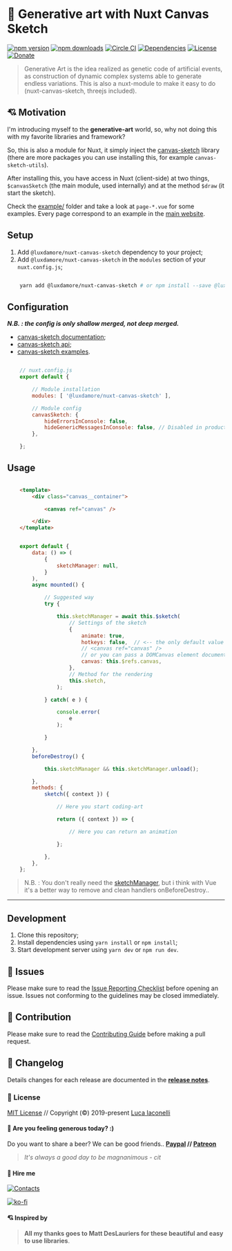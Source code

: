 # 🎉 Generative art with Nuxt Canvas Sketch

[![npm version][npm-version-src]][npm-version-href]
[![npm downloads][npm-downloads-src]][npm-downloads-href]
[![Circle CI][circle-ci-src]][circle-ci-href]
[![Dependencies][dependencies-src]][dependencies-href]
[![License][license-src]][license-href]
[![Donate][donate-src]][donate-href]

[npm-version-src]: https://img.shields.io/npm/v/@luxdamore/nuxt-canvas-sketch/latest.svg?style=flat-square
[npm-version-href]: https://npmjs.com/package/@luxdamore/nuxt-canvas-sketch

[npm-downloads-src]: https://img.shields.io/npm/dt/@luxdamore/nuxt-canvas-sketch.svg?style=flat-square
[npm-downloads-href]: https://npmjs.com/package/@luxdamore/nuxt-canvas-sketch

[circle-ci-src]: https://img.shields.io/circleci/project/github/LuXDAmore/generative-art.svg?style=flat-square
[circle-ci-href]: https://circleci.com/gh/LuXDAmore/generative-art

[dependencies-src]: https://img.shields.io/badge/dependencies-up%20to%20date-brightgreen.svg?style=flat-square
[dependencies-href]: https://npmjs.com/package/@luxdamore/nuxt-canvas-sketch

[license-src]: https://img.shields.io/npm/l/@luxdamore/nuxt-canvas-sketch.svg?style=flat-square
[license-href]: https://npmjs.com/package/@luxdamore/nuxt-canvas-sketch

[donate-src]: https://img.shields.io/badge/paypal-donate-black.svg?style=flat-square
[donate-href]: https://www.paypal.com/paypalme2/luxdamore

> Generative Art is the idea realized as genetic code of artificial events, as construction of dynamic complex systems able to generate endless variations. This is also a nuxt-module to make it easy to do (nuxt-canvas-sketch, threejs included).

## 💘 Motivation

I'm introducing myself to the **generative-art** world, so, why not doing this with my favorite libraries and framework?

So, this is also a module for Nuxt, it simply inject the [canvas-sketch](https://github.com/mattdesl/canvas-sketch) library (there are more packages you can use installing this, for example `canvas-sketch-utils`).

After installing this, you have access in Nuxt (client-side) at two things, `$canvasSketch` (the main module, used internally) and at the method `$draw` (it start the sketch).

Check the [example/](./example/pages) folder and take a look at `page-*.vue` for some examples.
Every page correspond to an example in the [main website](https://luxdamore.github.io/generative-art).

## Setup

1. Add `@luxdamore/nuxt-canvas-sketch` dependency to your project;
2. Add `@luxdamore/nuxt-canvas-sketch` in the `modules` section of your `nuxt.config.js`;

```bash

    yarn add @luxdamore/nuxt-canvas-sketch # or npm install --save @luxdamore/nuxt-canvas-sketch

```

## Configuration

**_N.B. : the config is only shallow merged, not deep merged._**

- [canvas-sketch documentation](https://github.com/mattdesl/canvas-sketch/blob/master/docs/README.md);
- [canvas-sketch api](https://github.com/mattdesl/canvas-sketch/blob/master/docs/api.md);
- [canvas-sketch examples](https://github.com/mattdesl/canvas-sketch/tree/master/examples).

```js

    // nuxt.config.js
    export default {

        // Module installation
        modules: [ '@luxdamore/nuxt-canvas-sketch' ],

        // Module config
        canvasSketch: {
            hideErrorsInConsole: false,
            hideGenericMessagesInConsole: false, // Disabled in production
        },

    };

```

## Usage

```html

    <template>
        <div class="canvas__container">

            <canvas ref="canvas" />

        </div>
    </template>

```

```javascript

    export default {
        data: () => (
            {
                sketchManager: null,
            }
        ),
        async mounted() {

            // Suggested way
            try {

                this.sketchManager = await this.$sketch(
                    // Settings of the sketch
                    {
                        animate: true,
                        hotkeys: false,  // <-- the only default value passed
                        // <canvas ref="canvas" />
                        // or you can pass a DOMCanvas element document.querySelector( 'canvas' )
                        canvas: this.$refs.canvas,
                    },
                    // Method for the rendering
                    this.sketch,
                );

            } catch( e ) {

                console.error(
                    e
                );

            }

        },
        beforeDestroy() {

            this.sketchManager && this.sketchManager.unload();

        },
        methods: {
            sketch({ context }) {

                // Here you start coding-art

                return ({ context }) => {

                    // Here you can return an animation

                };

            },
        },
    };

```

> N.B. : You don't really need the [sketchManager](https://github.com/mattdesl/canvas-sketch/blob/master/docs/api.md#sketchmanager), but i think with Vue it's a better way to remove and clean handlers onBeforeDestroy..
___

## Development

1. Clone this repository;
2. Install dependencies using `yarn install` or `npm install`;
3. Start development server using `yarn dev` or `npm run dev`.

## 🐞 Issues

Please make sure to read the [Issue Reporting Checklist](./.github/ISSUE_TEMPLATE/bug_report.md) before opening an issue. Issues not conforming to the guidelines may be closed immediately.

## 👥 Contribution

Please make sure to read the [Contributing Guide](./.github/ISSUE_TEMPLATE/feature_request.md) before making a pull request.

## 📖 Changelog

Details changes for each release are documented in the [**release notes**](./CHANGELOG.md).

### 📃 License

[MIT License](./LICENSE) // Copyright (©) 2019-present [Luca Iaconelli](https://lucaiaconelli.it)

#### 💸 Are you feeling generous today?  :)

Do you want to share a beer? We can be good friends.. __[Paypal](https://www.paypal.me/luxdamore) // [Patreon](https://www.patreon.com/luxdamore)__

> _It's always a good day to be magnanimous - cit_

#### 💼 Hire me

[![Contacts](https://img.shields.io/badge/email-Contact%20me-success)](https://lucaiaconelli.it)

[![ko-fi](https://www.ko-fi.com/img/githubbutton_sm.svg)](https://ko-fi.com/luxdamore)

#### 💘 Inspired by

> **All my thanks goes to Matt DesLauriers for these beautiful and easy to use libraries**.
